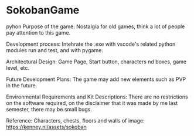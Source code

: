 # SokobanGame
pyhon
Purpose of the game:
Nostalgia for old games, think a lot of people pay attention to this game.

Development process:
Intehrate the .exe with vscode's related python modules run and test, and with pygame.

Architectural Design:
Game Page, Start button, characters nd boxes, game level, etc.

Future Development Plans:
The game may add new elements such as PVP in the future.

Environmental Requirements and Kit Descriptions:
There are no restrictions on the software required, on the disclaimer that it was made by me last semester, there may be small bugs.

Reference:
Characters, chests, floors and walls of image: https://kenney.nl/assets/sokoban
